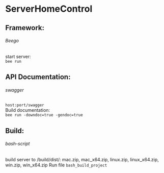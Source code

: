 # ServerHomeControl

Framework:    
-------
###### Beego ######  
start server:  
```bee run```

API Documentation:  
-------  
###### swagger ######  
```host:port/swagger```  
Build documentation:  
```bee run -downdoc=true -gendoc=true```

Build:  
-------  
###### bash-script ######  
build server to /build/dist/: mac.zip, mac_x64.zip, linux.zip, linux_x64.zip, win.zip, win_x64.zip
Run file `bash_build_project`
